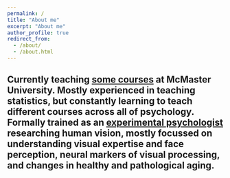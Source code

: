 ```yaml
---
permalink: /
title: "About me"
excerpt: "About me"
author_profile: true
redirect_from: 
  - /about/
  - /about.html
---
```


Currently teaching [some courses](https://hashemiscience.github.io/taeching) at McMaster University. Mostly experienced in teaching statistics, but constantly learning to teach different courses across all of psychology. Formally trained as an [experimental psychologist](https://hashemiscience.github.io/cv) researching human vision, mostly focussed on understanding visual expertise and face perception, neural markers of visual processing, and changes in healthy and pathological aging.
---
